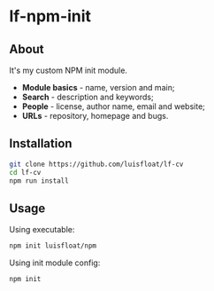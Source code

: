 # lf-npm-init

## About

It's my custom NPM init module.

* **Module basics** - name, version and main;
* **Search** - description and keywords;
* **People** - license, author name, email and website;
* **URLs** - repository, homepage and bugs.

## Installation

```bash
git clone https://github.com/luisfloat/lf-cv
cd lf-cv
npm run install
```

## Usage

Using executable:

```bash
npm init luisfloat/npm
```

Using init module config:

```bash
npm init
```